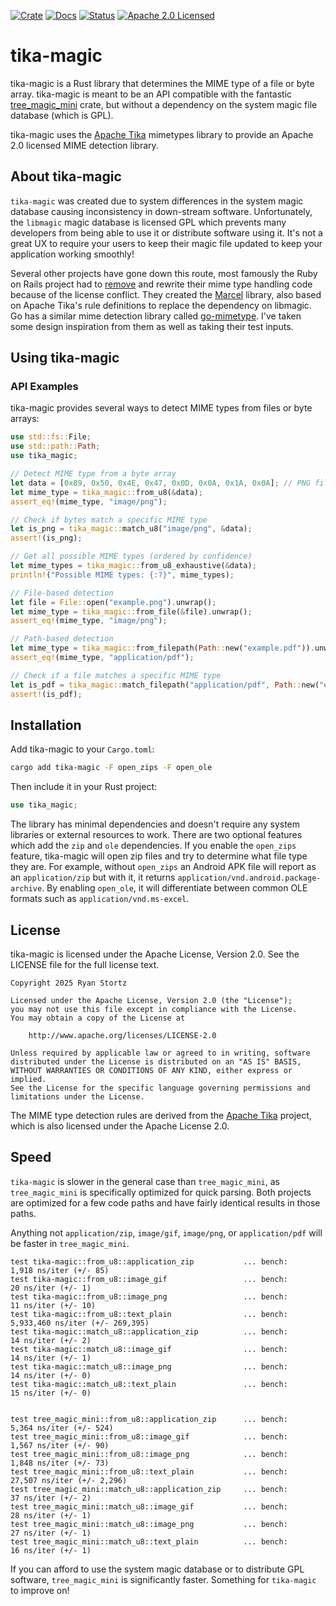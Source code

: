 [![Crate][crate-image]][crate-link]
[![Docs][docs-image]][docs-link]
[![Status][test-action-image]][test-action-link]
[![Apache 2.0 Licensed][license-apache-image]][license-apache-link]

# tika-magic

tika-magic is a Rust library that determines the MIME type of a file or byte array. tika-magic is meant to be an API 
compatible with the fantastic [tree_magic_mini](https://github.com/mbrubeck/tree_magic/) crate, but without a dependency
on the system magic file database (which is GPL).

tika-magic uses the [Apache Tika](http://tika.apache.org) mimetypes library to provide an Apache 2.0 licensed MIME 
detection library.

## About tika-magic

`tika-magic` was created due to system differences in the system magic database causing inconsistency in down-stream 
software. Unfortunately, the `libmagic` magic database is licensed GPL which prevents many developers from being able
to use it or distribute software using it. It's not a great UX to require your users to keep their magic file updated
to keep your application working smoothly!

Several other projects have gone down this route, most famously the Ruby on Rails project had to 
[remove](https://www.theregister.com/2021/03/25/ruby_rails_code/) and rewrite their mime type handling code because of 
the license conflict. They created the [Marcel](https://github.com/rails/marcel) library, also based on Apache Tika's rule
definitions to replace the dependency on libmagic. Go has a similar mime detection library called 
[go-mimetype](https://github.com/gabriel-vasile/mimetype). I've taken some design inspiration from them as well as taking
their test inputs.

## Using tika-magic

### API Examples
tika-magic provides several ways to detect MIME types from files or byte arrays:
``` rust
use std::fs::File;
use std::path::Path;
use tika_magic;

// Detect MIME type from a byte array
let data = [0x89, 0x50, 0x4E, 0x47, 0x0D, 0x0A, 0x1A, 0x0A]; // PNG file signature
let mime_type = tika_magic::from_u8(&data);
assert_eq!(mime_type, "image/png");

// Check if bytes match a specific MIME type
let is_png = tika_magic::match_u8("image/png", &data);
assert!(is_png);

// Get all possible MIME types (ordered by confidence)
let mime_types = tika_magic::from_u8_exhaustive(&data);
println!("Possible MIME types: {:?}", mime_types);

// File-based detection
let file = File::open("example.png").unwrap();
let mime_type = tika_magic::from_file(&file).unwrap();
assert_eq!(mime_type, "image/png");

// Path-based detection
let mime_type = tika_magic::from_filepath(Path::new("example.pdf")).unwrap();
assert_eq!(mime_type, "application/pdf");

// Check if a file matches a specific MIME type
let is_pdf = tika_magic::match_filepath("application/pdf", Path::new("example.pdf"));
assert!(is_pdf);
```
## Installation
Add tika-magic to your `Cargo.toml`:
```bash
cargo add tika-magic -F open_zips -F open_ole
```
Then include it in your Rust project:
``` rust
use tika_magic;
```

The library has minimal dependencies and doesn't require any system libraries or external resources to work. There are two
optional features which add the `zip` and `ole` dependencies. If you enable the `open_zips` feature, tika-magic will
open zip files and try to determine what file type they are. For example, without `open_zips` an Android APK file will
report as an `application/zip` but with it, it returns `application/vnd.android.package-archive`. By enabling `open_ole`,
it will differentiate between common OLE formats such as `application/vnd.ms-excel`.


## License
tika-magic is licensed under the Apache License, Version 2.0. See the LICENSE file for the full license text.
``` 
Copyright 2025 Ryan Stortz

Licensed under the Apache License, Version 2.0 (the "License");
you may not use this file except in compliance with the License.
You may obtain a copy of the License at

    http://www.apache.org/licenses/LICENSE-2.0

Unless required by applicable law or agreed to in writing, software
distributed under the License is distributed on an "AS IS" BASIS,
WITHOUT WARRANTIES OR CONDITIONS OF ANY KIND, either express or implied.
See the License for the specific language governing permissions and
limitations under the License.
```

The MIME type detection rules are derived from the [Apache Tika](http://tika.apache.org) project, which is also licensed under the Apache License 2.0.

## Speed

`tika-magic` is slower in the general case than `tree_magic_mini`, as `tree_magic_mini` is specifically optimized for 
quick parsing. Both projects are optimized for a few code paths and have fairly identical results in those paths.

Anything not `application/zip`, `image/gif`, `image/png`, or `application/pdf` will be faster in `tree_magic_mini`.

```
test tika-magic::from_u8::application_zip           ... bench:       1,918 ns/iter (+/- 85)
test tika-magic::from_u8::image_gif                 ... bench:          20 ns/iter (+/- 1)
test tika-magic::from_u8::image_png                 ... bench:          11 ns/iter (+/- 10)
test tika-magic::from_u8::text_plain                ... bench:   5,933,460 ns/iter (+/- 269,395)
test tika-magic::match_u8::application_zip          ... bench:          14 ns/iter (+/- 2)
test tika-magic::match_u8::image_gif                ... bench:          14 ns/iter (+/- 1)
test tika-magic::match_u8::image_png                ... bench:          14 ns/iter (+/- 0)
test tika-magic::match_u8::text_plain               ... bench:          15 ns/iter (+/- 0)


test tree_magic_mini::from_u8::application_zip      ... bench:       5,364 ns/iter (+/- 524)
test tree_magic_mini::from_u8::image_gif            ... bench:       1,567 ns/iter (+/- 90)
test tree_magic_mini::from_u8::image_png            ... bench:       1,848 ns/iter (+/- 73)
test tree_magic_mini::from_u8::text_plain           ... bench:      27,507 ns/iter (+/- 2,296)
test tree_magic_mini::match_u8::application_zip     ... bench:          37 ns/iter (+/- 2)
test tree_magic_mini::match_u8::image_gif           ... bench:          28 ns/iter (+/- 1)
test tree_magic_mini::match_u8::image_png           ... bench:          27 ns/iter (+/- 1)
test tree_magic_mini::match_u8::text_plain          ... bench:          16 ns/iter (+/- 1)
```

If you can afford to use the system magic database or to distribute GPL software, `tree_magic_mini` is significantly 
faster. Something for `tika-magic` to improve on!

[//]: # (links)

[crate-image]: https://img.shields.io/crates/v/tika-magic.svg

[crate-link]: https://crates.io/crates/tika-magic

[docs-image]: https://docs.rs/tika-magic/badge.svg

[docs-link]: https://docs.rs/tika-magic/

[test-action-image]: https://github.com/withzombies/tika-magic/workflows/CI/badge.svg

[test-action-link]: https://github.com/withzombies/tika-magic/actions?query=workflow:CI

[license-apache-image]: https://img.shields.io/badge/license-Apache2.0-blue.svg

[license-apache-link]: http://www.apache.org/licenses/LICENSE-2.0